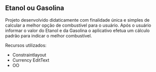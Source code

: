 <h2>Etanol ou Gasolina</h2>

Projeto desenvolvido didaticamente com finalidade única e simples de calcular a melhor opção de combustível para o usuário. 
Após o usuário informar o valor do Etanol e da Gasolina o aplicativo efetua um cálculo padrão para indicar o  melhor combustível. 

Recursos utilizados:

- Constraintlayout
- Currency EditText
- OO
